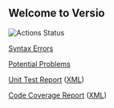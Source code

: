 ## Welcome to Versio

![Actions Status](https://github.com/royw/Versio/actions/workflows/python-package.yml/badge.svg)

[Syntax Errors](http://royw.github.io/Versio/flake8-syntax-errors-3.9.txt)

[Potential Problems](http://royw.github.io/Versio/flake8-problems-3.9.txt)

[Unit Test Report](http://royw.github.io/Versio/pytest-results-3.9.html)
([XML](http://royw.github.io/Versio/pytest-results-3.9.xml))

[Code Coverage Report](http://royw.github.io/Versio/coverage-report-3.9/index.html)
([XML](http://royw.github.io/Versio/coverage-3.9.xml))
